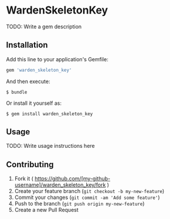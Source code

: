 # WardenSkeletonKey

TODO: Write a gem description

## Installation

Add this line to your application's Gemfile:

```ruby
gem 'warden_skeleton_key'
```

And then execute:

    $ bundle

Or install it yourself as:

    $ gem install warden_skeleton_key

## Usage

TODO: Write usage instructions here

## Contributing

1. Fork it ( https://github.com/[my-github-username]/warden_skeleton_key/fork )
2. Create your feature branch (`git checkout -b my-new-feature`)
3. Commit your changes (`git commit -am 'Add some feature'`)
4. Push to the branch (`git push origin my-new-feature`)
5. Create a new Pull Request
